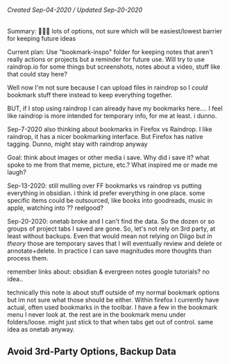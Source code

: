 ###### Created Sep-04-2020 / Updated Sep-20-2020

Summary: 🤷🏻‍♀️
lots of options, not sure which will be easiest/lowest barrier for keeping future ideas

Current plan:
Use "bookmark-inspo" folder for keeping notes that aren't really actions or projects but a reminder for future use. Will try to use raindrop.io for some things but screenshots, notes about a video, stuff like that could stay here?

Well now I'm not sure because I can upload files in raindrop so I *could* bookmark stuff there instead to keep everything together.

BUT, if I stop using raindrop I can already have my bookmarks here....
I feel like raindrop is more intended for temporary info, for me at least. i dunno.

Sep-7-2020 also thinking about bookmarks in Firefox vs Raindrop.
I like raindrop, it has a nicer bookmarking interface. But Firefox has native tagging. Dunno, might stay with raindrop anyway

Goal: think about images or other media i save. Why did i save it? what spoke to me from that meme, picture, etc.? What inspired me or made me laugh?


Sep-13-2020:
still mulling over FF bookmarks vs raindrop vs putting everything in obsidian. i think id prefer everything in one place. some specific items could be outsourced, like books into goodreads, music in apple, watching into ?? reelgood?

Sep-20-2020:
onetab broke and I can't find the data. So the dozen or so groups of project tabs I saved are gone. So, let's not rely on 3rd party, at least without backups. Even that would mean not relying on Diigo but *in theory* those are temporary saves that I will eventually review and delete or annotate+delete. In practice I can save magnitudes more thoughts than process them.

remember links about:
obsidian & evergreen notes
google tutorials?
no idea..

technically this note is about stuff outside of my normal bookmark options but im not sure what those should be either. Within firefox I currently have actual, often used bookmarks in the toolbar. I have a few in the bookmark menu I never look at. the rest are in the bookmark menu under folders/loose. might just stick to that when tabs get out of control. same idea as onetab anyway.

## Avoid 3rd-Party Options, Backup Data